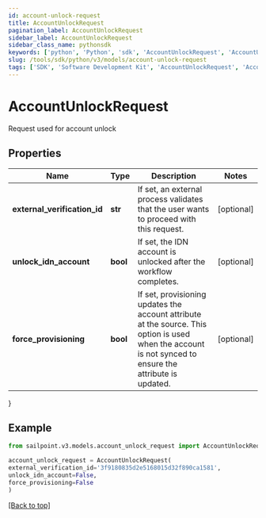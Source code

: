 ```yaml
---
id: account-unlock-request
title: AccountUnlockRequest
pagination_label: AccountUnlockRequest
sidebar_label: AccountUnlockRequest
sidebar_class_name: pythonsdk
keywords: ['python', 'Python', 'sdk', 'AccountUnlockRequest', 'AccountUnlockRequest'] 
slug: /tools/sdk/python/v3/models/account-unlock-request
tags: ['SDK', 'Software Development Kit', 'AccountUnlockRequest', 'AccountUnlockRequest']
---
```


# AccountUnlockRequest

Request used for account unlock

## Properties

Name | Type | Description | Notes
------------ | ------------- | ------------- | -------------
**external_verification_id** | **str** | If set, an external process validates that the user wants to proceed with this request. | [optional] 
**unlock_idn_account** | **bool** | If set, the IDN account is unlocked after the workflow completes. | [optional] 
**force_provisioning** | **bool** | If set, provisioning updates the account attribute at the source.   This option is used when the account is not synced to ensure the attribute is updated. | [optional] 
}

## Example

```python
from sailpoint.v3.models.account_unlock_request import AccountUnlockRequest

account_unlock_request = AccountUnlockRequest(
external_verification_id='3f9180835d2e5168015d32f890ca1581',
unlock_idn_account=False,
force_provisioning=False
)

```
[[Back to top]](#) 

